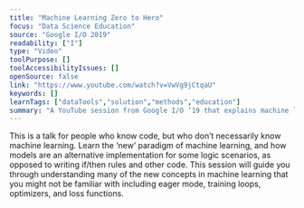 ```yaml
---
title: "Machine Learning Zero to Hero"
focus: "Data Science Education"
source: "Google I/O 2019"
readability: ["I"]
type: "Video"
toolPurpose: []
toolAccessibilityIssues: []
openSource: false
link: "https://www.youtube.com/watch?v=VwVg9jCtqaU"
keywords: []
learnTags: ["dataTools","solution","methods","education"]
summary: "A YouTube session from Google I/O ’19 that explains machine learning to those with coding experience, including a discussion of the image classification problem and the use of Tensor flow. "
---
```

This is a talk for people who know code, but who don’t necessarily know machine learning. Learn the ‘new’ paradigm of machine learning, and how models are an alternative implementation for some logic scenarios, as opposed to writing if/then rules and other code. This session will guide you through understanding many of the new concepts in machine learning that you might not be familiar with including eager mode, training loops, optimizers, and loss functions.
